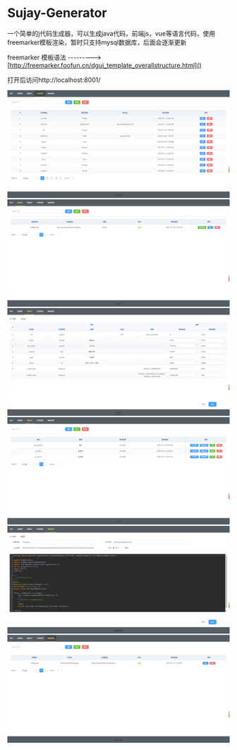 # Sujay-Generator
一个简单的j代码生成器，可以生成java代码，前端js，vue等语言代码，使用freemarker模板渲染，暂时只支持mysql数据库，后面会逐渐更新

freemarker 模板语法  ---------> [http://freemarker.foofun.cn/dgui_template_overallstructure.html]()

打开后访问http://localhost:8001/



<img src="https://github.com/fxbsujay/Sujay-Generator/raw/main/doc/image/field_index.png">

<img src="https://github.com/fxbsujay/Sujay-Generator/raw/main/doc/image/source_index.png">

<img src="https://github.com/fxbsujay/Sujay-Generator/raw/main/doc/image/table_column.png">



<img src="https://github.com/fxbsujay/Sujay-Generator/raw/main/doc/image/table_index.png">



<img src="https://github.com/fxbsujay/Sujay-Generator/raw/main/doc/image/template_edit.png">



<img src="https://github.com/fxbsujay/Sujay-Generator/raw/main/doc/image/template_index.png">











